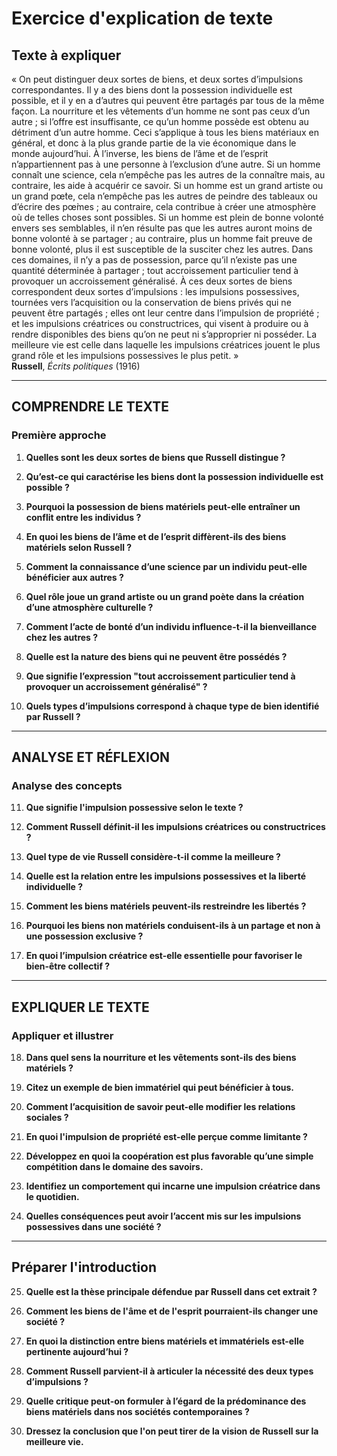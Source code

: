 # Exercice d'explication de texte

## Texte à expliquer
« On peut distinguer deux sortes de biens, et deux sortes d’impulsions correspondantes. Il y a des biens dont la possession individuelle est possible, et il y en a d’autres qui peuvent être partagés par tous de la même façon. La nourriture et les vêtements d’un homme ne sont pas ceux d’un autre ; si l’offre est insuffisante, ce qu’un homme possède est obtenu au détriment d’un autre homme. Ceci s’applique à tous les biens matériaux en général, et donc à la plus grande partie de la vie économique dans le monde aujourd’hui. À l’inverse, les biens de l’âme et de l’esprit n’appartiennent pas à une personne à l’exclusion d’une autre. Si un homme connaît une science, cela n’empêche pas les autres de la connaître mais, au contraire, les aide à acquérir ce savoir. Si un homme est un grand artiste ou un grand pœ̀te, cela n’empêche pas les autres de peindre des tableaux ou d’écrire des pœ̀mes ; au contraire, cela contribue à créer une atmosphère où de telles choses sont possibles. Si un homme est plein de bonne volonté envers ses semblables, il n’en résulte pas que les autres auront moins de bonne volonté à se partager ; au contraire, plus un homme fait preuve de bonne volonté, plus il est susceptible de la susciter chez les autres. Dans ces domaines, il n’y a pas de possession, parce qu’il n’existe pas une quantité déterminée à partager ; tout accroissement particulier tend à provoquer un accroissement généralisé. À ces deux sortes de biens correspondent deux sortes d’impulsions : les impulsions possessives, tournées vers l’acquisition ou la conservation de biens privés qui ne peuvent être partagés ; elles ont leur centre dans l’impulsion de propriété ; et les impulsions créatrices ou constructrices, qui visent à produire ou à rendre disponibles des biens qu’on ne peut ni s’approprier ni posséder. La meilleure vie est celle dans laquelle les impulsions créatrices jouent le plus grand rôle et les impulsions possessives le plus petit. »  
**Russell**, *Écrits politiques* (1916)

---

## COMPRENDRE LE TEXTE

### Première approche

1. **Quelles sont les deux sortes de biens que Russell distingue ?**

2. **Qu’est-ce qui caractérise les biens dont la possession individuelle est possible ?**

3. **Pourquoi la possession de biens matériels peut-elle entraîner un conflit entre les individus ?**

4. **En quoi les biens de l’âme et de l’esprit diffèrent-ils des biens matériels selon Russell ?**

5. **Comment la connaissance d’une science par un individu peut-elle bénéficier aux autres ?**

6. **Quel rôle joue un grand artiste ou un grand poète dans la création d’une atmosphère culturelle ?**

7. **Comment l’acte de bonté d’un individu influence-t-il la bienveillance chez les autres ?**

8. **Quelle est la nature des biens qui ne peuvent être possédés ?**

9. **Que signifie l’expression "tout accroissement particulier tend à provoquer un accroissement généralisé" ?**

10. **Quels types d’impulsions correspond à chaque type de bien identifié par Russell ?**

---

## ANALYSE ET RÉFLEXION

### Analyse des concepts

11. **Que signifie l'impulsion possessive selon le texte ?**

12. **Comment Russell définit-il les impulsions créatrices ou constructrices ?**

13. **Quel type de vie Russell considère-t-il comme la meilleure ?**

14. **Quelle est la relation entre les impulsions possessives et la liberté individuelle ?**

15. **Comment les biens matériels peuvent-ils restreindre les libertés ?**

16. **Pourquoi les biens non matériels conduisent-ils à un partage et non à une possession exclusive ?**

17. **En quoi l’impulsion créatrice est-elle essentielle pour favoriser le bien-être collectif ?**

---

## EXPLIQUER LE TEXTE

### Appliquer et illustrer

18. **Dans quel sens la nourriture et les vêtements sont-ils des biens matériels ?**

19. **Citez un exemple de bien immatériel qui peut bénéficier à tous.**

20. **Comment l’acquisition de savoir peut-elle modifier les relations sociales ?**

21. **En quoi l'impulsion de propriété est-elle perçue comme limitante ?**

22. **Développez en quoi la coopération est plus favorable qu’une simple compétition dans le domaine des savoirs.**

23. **Identifiez un comportement qui incarne une impulsion créatrice dans le quotidien.**

24. **Quelles conséquences peut avoir l’accent mis sur les impulsions possessives dans une société ?**

---

## Préparer l'introduction

25. **Quelle est la thèse principale défendue par Russell dans cet extrait ?**

26. **Comment les biens de l'âme et de l'esprit pourraient-ils changer une société ?**

27. **En quoi la distinction entre biens matériels et immatériels est-elle pertinente aujourd’hui ?**

28. **Comment Russell parvient-il à articuler la nécessité des deux types d’impulsions ?**

29. **Quelle critique peut-on formuler à l’égard de la prédominance des biens matériels dans nos sociétés contemporaines ?**

30. **Dressez la conclusion que l'on peut tirer de la vision de Russell sur la meilleure vie.**